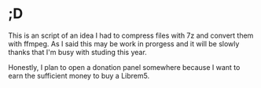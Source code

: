 # ;D

This is an script of an idea I had to compress files with 7z and convert them with ffmpeg. As I said this may be work in prorgess and it will be slowly thanks that I'm busy with studing this year.

Honestly, I plan to open a donation panel somewhere because I want to earn the sufficient money to buy a Librem5.
